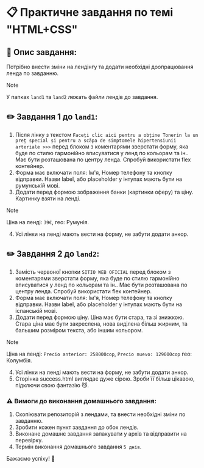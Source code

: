 # 📋 Практичне завдання по темі "HTML+CSS"

## 📄 Опис завдання:

Потрібно внести зміни на лендінгу та додати необхідні доопрацювання ленда по завданню. 

> [!NOTE]
> У папках `land1` та `land2` лежать файли лендів до завдання.

## ✏️ Завдання 1 до `land1`:

1. Після лінку з текстом `Faceți clic aici pentru a obține Tonerin la un preț special și pentru a scăpa de simptomele hipertensiunii arteriale >>>` перед блоком з коментарями зверстати форму, яка буде по стилю гармонійно вписуватися у ленд по кольорам та ін.. Має бути розташована по центру ленда. Спробуй використати flex контейнер.
2. Форма має включати поля: Ім'я, Номер телефону та кнопку відправки. Назви label, або placeholder у інтупах мають бути на румунській мові.
3. Додати перед формою зображення банки (картинки оферу) та ціну. Картинку взяти на ленді.
> [!NOTE]
> Ціна на ленді: `39€`, гео: Румунія.

4. Усі лінки на ленді мають вести на форму, не забути додати анкор.

## ✏️ Завдання 2 до `land2`:

1. Замість червоної кнопки `SITIO WEB OFICIAL` перед блоком з коментарями зверстати форму, яка буде по стилю гармонійно вписуватися у ленд по кольорам та ін.. Має бути розташована по центру ленда. Спробуй використати flex контейнер.
2. Форма має включати поля: Ім'я, Номер телефону та кнопку відправки. Назви label, або placeholder у інтупах мають бути на іспанській мові.
3. Додати перед формою ціну. Ціна має бути стара, та зі знижкою. Стара ціна має бути закреслена, нова виділена більш жирним, та бальшим розміром текста, або іншим кольором.
> [!NOTE]
> Ціна на ленді: `Precio anterior: 258000cop`, `Precio nuevo: 129000cop` гео: Колумбія.

4. Усі лінки на ленді мають вести на форму, не забути додати анкор.
5. Сторінка success.html виглядає дуже сірою. Зроби її більш цікавою, підключи свою фантазію 😼.

### ⚠️ Вимоги до виконання домашнього завдання:
1. Скопіювати репозиторій з лендами, та внести необхідні зміни по завданню.
2. Зробити кожен пункт завдання до обох лендів.
3. Виконане домашнє завдання запакувати у архів та відправити на перевірку.
4. Термін виконання домашнього завдання `5 днів`.

Бажаємо успіху! 🚀

